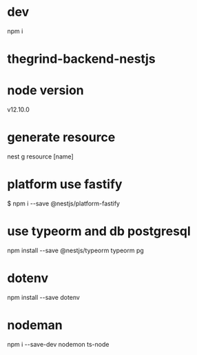 # dev

npm i

# thegrind-backend-nestjs

# node version

v12.10.0

# generate resource

nest g resource [name]

# platform use fastify

$ npm i --save @nestjs/platform-fastify

# use typeorm and db postgresql

npm install --save @nestjs/typeorm typeorm pg

# dotenv

npm install --save dotenv

# nodeman

npm i --save-dev nodemon ts-node
